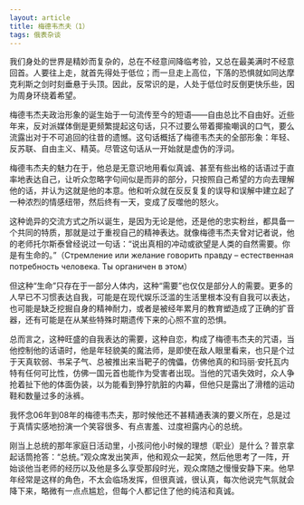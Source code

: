 ```yaml
---
layout: article
title: 梅德韦杰夫（1）
tags: 俄表杂谈
---
```

我们身处的世界是精妙而复杂的，总在不经意间降临考验，又总在最美满时不经意回首。人要往上走，就首先得处于低位；而一旦走上高位，下落的恐惧就如同达摩克利斯之剑时刻垂悬于头顶。因此，反常识的是，人处于低位时反倒更快乐些，因为周身环绕着希望。

梅德韦杰夫政治形象的诞生始于一句流传至今的短语——自由总比不自由好。近些年来，反对派媒体倒是更频繁提起这句话，只不过要么带着揶揄嘲讽的口气，要么流露出对于不可追回的往昔的遗憾。这句话概括了梅德韦杰夫的全部形象：年轻、反苏联、自由主义、精英。尽管这句话从一开始就是虚伪的浮词。

梅德韦杰夫的魅力在于，他总是无意识地用看似真诚、甚至有些出格的话语过于直率地表达自己，让听众忽略字句间似是而非的部分，只按照自己希望的方向去理解他的话，并认为这就是他的本意。他和听众就在反反复复的误导和误解中建立起了一种浓烈的情感纽带，然后终有一天，变成了反噬他的怒火。

这种诡异的交流方式之所以诞生，是因为无论是他，还是他的忠实粉丝，都具备一个共同的特质，那就是过于重视自己的精神表达。就像梅德韦杰夫曾对记者说，他的老师托尔斯泰曾经说过一句话：“说出真相的冲动或欲望是人类的自然需要。你是有生命的。”（Стремление или желание говорить правду – естественная потребность человека. Ты органичен в этом）

但这种“生命”只存在于一部分人体内，这种“需要”也仅仅是部分人的需要。更多的人早已不习惯表达自我，可能是在现代娱乐泛滥的生活里根本没有自我可以表达，也可能是缺乏挖掘自身的精神耐力，或者是被经年累月的教育塑造成了正确的扩音器，还有可能是在从某些特殊时期遗传下来的心照不宣的恐惧。

总而言之，这种旺盛的自我表达的需要，这种自恋，构成了梅德韦杰夫的咒语，当他控制他的话语时，他是年轻貌美的魔法师，是即使在敌人眼里看来，也只是个过于天真软弱、书呆子气、总被推出来当靶子的傀儡，仿佛他真的和玛丽·安托瓦内特有任何可比性，仿佛一国元首也能作为受害者出现。当他的咒语失效时，众人争抢着扯下他的体面伪装，以为能看到狰狞肮脏的内幕，但他只是露出了滑稽的运动鞋和数量过多的泳裤。

我怀念06年到08年的梅德韦杰夫，那时候他还不甚精通表演的要义所在，总是过于真情实感地扮演一个笑容很多、有点害羞、过度袒露内心的总统。

刚当上总统的那年家庭日活动里，小孩问他小时候的理想（职业）是什么？普京拿起话筒抢答：“总统。”观众席发出笑声，他和观众一起笑，然后他思考了一阵，开始谈他当老师的经历以及他是多么享受那段时光，观众席随之慢慢安静下来。他早年经常是这样的角色，不太会临场发挥，但很真诚，很认真，每次他说完气氛就会降下来，略微有一点点尴尬，但每个人都记住了他的纯洁和真诚。



